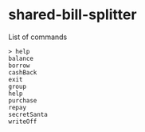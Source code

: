 # shared-bill-splitter


List of commands
```
> help
balance
borrow
cashBack
exit
group
help
purchase
repay
secretSanta
writeOff
```
